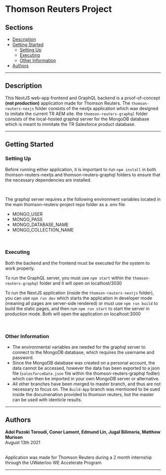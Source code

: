# Thomson Reuters Project

## Sections

- [Description](#description)
- [Getting Started](#getting-started)
  - [Setting Up](#setting-up)
  - [Executing](#executing)
  - [Other Information](#other-information)
- [Authors](#authors)

---

## Description

This NextJS web-app frontend and GraphQL backend is a proof-of-concept **(not production)** application made for Thomson Reuters.
The `thomson-reuters-nexjs` folder consists of the nextjs application which was designed to imitate the current TR AEM site.
the `thomson-reuters-graphql` folder consists of the local-hosted graphql server for the MongoDB database which is meant to immitate the TR Salesforce product database.

---

## Getting Started

### Setting Up

Before running either application, it is important to run `npm install` in both thomson-reuters-nextjs and thomson-reuters-graphql folders to ensure that the necessary dependencies are installed.

<br />

The graphql server requires a the following environment variables located in the main thomson-reuters-project repo folder as a .env file

- MONGO_USER
- MONGO_PASS
- MONGO_DATABASE_NAME
- MONGO_COLLECTION_NAME

<br />

### Executing

Both the backend and the frontend must be executed for the system to work properly.
<br />

To run the GraphQL server, you must use `npm start` within the `thomson-reuters-graphql` folder and it will open on localhost/3030
<br />

To run the NextJS application (inside the `thomson-reuters-nextjs` folder), you can use `npm run dev` which starts the application in developer mode (meaning all pages are server-side rendered) or must use `npm run build` to build the static pages, and then run `npm run start` to start the server in production mode. Both will open the application on localhost:3000

<br />

### Other Information

- The environmental variables are needed for the graphql server to connect to the MongoDB database, which requires the username and password.
- Since the MongoDB database was created on a personal account, the data cannot be accessed, however the data has been exported to a json file (`salesforceData.json` file within the thomson-reuters-graphql fodler) which can then be imported in your own MongoDB server or alternative.
- All other branches have been merged to master branch, and thus are not necessary to focus on. The `Build-App` branch was mentioned to be sued inside the documenation provided to thomson reuters, but the master can be used with identicle results.

---

## Authors

**Adel Pazoki Toroudi, Conor Lamont, Edmund Lin, Jugal Bilimoria, Matthew Murison**
<br />August 13th 2021

<br />Application was made for Thomson Reuters during a 2 month internship through the UWaterloo WE Accelerate Program

---
